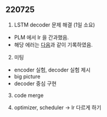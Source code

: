## 220725

1. LSTM decoder 문제 해결 (1일 소요)
- PLM 에서 lr 을 간과했음.
- 해당 에러는 [다음](https://heygeronimo.tistory.com/13)과 같이 기록하였음.

2. 미팅
- encoder 실험, decoder 실험 제시
- big picture
- decoder 중심 구현

3. code merge

4. optimizer, scheduler -> lr 다르게 하기
